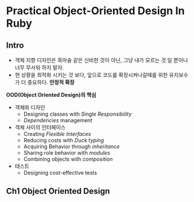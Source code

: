 # Practical Object-Oriented Design In Ruby

## Intro
- 객체 지향 디자인은 흑마술 같은 신비한 것이 아닌, 그냥 내가 모르는 것 일 뿐이니 너무 무서워 하지 말자.
- 현 상황을 최적화 시키는 것 보다, 앞으로 코드를 확장시켜나갈때를 위한 유지보수가 더 중요하다. **안정적 확장**

**OOD(Object Oriented Design)의 핵심**

- 객체와 디자인
  - Designing classes with *Single Responsibility*
  - *Dependencies* management
- 객체 사이의 인터페이스
  - Creating _Flexible Interfaces_
  - Reducing costs with *Duck typing*
  - Acquiring Behavior through *inheritance*
  - Sharing role behavior with *modules*
  - Combining objects with *composition*
- 테스트
  - Designing cost-effective tests

## Ch1 Object Oriented Design
